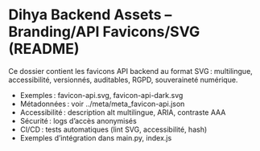 # Dihya Backend Assets – Branding/API Favicons/SVG (README)

Ce dossier contient les favicons API backend au format SVG : multilingue, accessibilité, versionnés, auditables, RGPD, souveraineté numérique.

- Exemples : favicon-api.svg, favicon-api-dark.svg
- Métadonnées : voir ../meta/meta_favicon-api.json
- Accessibilité : description alt multilingue, ARIA, contraste AAA
- Sécurité : logs d’accès anonymisés
- CI/CD : tests automatiques (lint SVG, accessibilité, hash)
- Exemples d’intégration dans main.py, index.js
